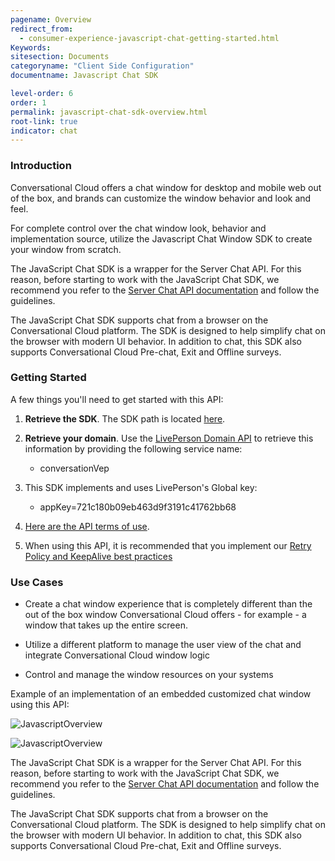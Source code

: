 ```yaml
---
pagename: Overview
redirect_from:
  - consumer-experience-javascript-chat-getting-started.html
Keywords:
sitesection: Documents
categoryname: "Client Side Configuration"
documentname: Javascript Chat SDK

level-order: 6
order: 1
permalink: javascript-chat-sdk-overview.html
root-link: true
indicator: chat
---
```


### Introduction

Conversational Cloud offers a chat window for desktop and mobile web out of the box, and brands can customize the window behavior and look and feel.

For complete control over the chat window look, behavior and implementation source, utilize the Javascript Chat Window SDK to create your window from scratch.

The JavaScript Chat SDK is a wrapper for the Server Chat API. For this reason, before starting to work with the JavaScript Chat SDK, we recommend you refer to the [Server Chat API documentation](consumer-experience-server-chat-getting-started.html) and follow the guidelines.

The JavaScript Chat SDK supports chat from a browser on the Conversational Cloud platform. The SDK is designed to help simplify chat on the browser with modern UI behavior. In addition to chat, this SDK also supports Conversational Cloud Pre-chat, Exit and Offline surveys.

### Getting Started

A few things you'll need to get started with this API:

1. **Retrieve the SDK**. The SDK path is located [here](https://lpcdn.lpsnmedia.net/api/chat/public/lpChat.min.js).

2. **Retrieve your domain**. Use the [LivePerson Domain API](agent-domain-domain-api.html) to retrieve this information by providing the following service name:

	* conversationVep

3. This SDK implements and uses LivePerson's Global key:

	* appKey=721c180b09eb463d9f3191c41762bb68

4. [Here are the API terms of use](https://www.liveperson.com/policies/apitou).

5. When using this API, it is recommended that you implement our [Retry Policy and KeepAlive best practices](guides-retry-policy.html)

### Use Cases

* Create a chat window experience that is completely different than the out of the box window Conversational Cloud offers - for example - a window that takes up the entire screen.

* Utilize a different platform to manage the user view of the chat and integrate Conversational Cloud window logic

* Control and manage the window resources on your systems


Example of an implementation of an embedded customized chat window using this API:

![JavascriptOverview](img/jsoverview1.png)

![JavascriptOverview](img/jsoverview2.png)

The JavaScript Chat SDK is a wrapper for the Server Chat API. For this reason, before starting to work with the JavaScript Chat SDK, we recommend you refer to the [Server Chat API documentation](consumer-experience-server-chat-getting-started.html) and follow the guidelines.

The JavaScript Chat SDK supports chat from a browser on the Conversational Cloud platform. The SDK is designed to help simplify chat on the browser with modern UI behavior. In addition to chat, this SDK also supports Conversational Cloud Pre-chat, Exit and Offline surveys.
